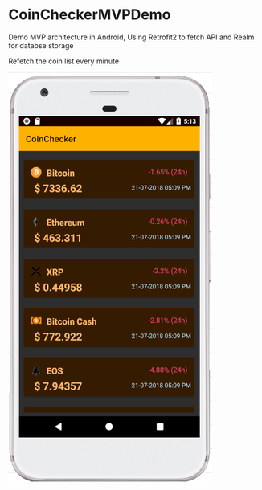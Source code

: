 # CoinCheckerMVPDemo
Demo MVP architecture in Android, Using Retrofit2 to fetch API and Realm for databse storage

Refetch the coin list every minute

![Screenshot](CoinCheckerScreenshot.PNG)
